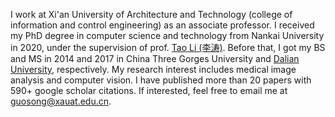 I work at Xi'an University of Architecture and Technology (college of information and control engineering) as an associate professor.
I received my PhD degree in computer science and technology from Nankai University in 2020, under the supervision of prof. [Tao Li (李涛)](https://ics.nankai.edu.cn). Before that, I got my BS and MS in 2014 and 2017 in China Three Gorges University and [Dalian University](http://adic.dlu.edu.cn), respectively.
My research interest includes medical image analysis and computer vision. I have published more than 20 papers with 590+ google scholar citations. If interested, feel free to email me at [guosong@xauat.edu.cn](mailto:guosong@xauat.edu.cn).
